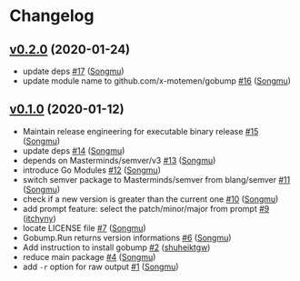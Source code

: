 # Changelog

## [v0.2.0](https://github.com/x-motemen/gobump/compare/v0.1.0...v0.2.0) (2020-01-24)

* update deps [#17](https://github.com/x-motemen/gobump/pull/17) ([Songmu](https://github.com/Songmu))
* update module name to github.com/x-motemen/gobump [#16](https://github.com/x-motemen/gobump/pull/16) ([Songmu](https://github.com/Songmu))

## [v0.1.0](https://github.com/motemen/gobump/compare/cbe5aab9361f...v0.1.0) (2020-01-12)

* Maintain release engineering for executable binary release [#15](https://github.com/motemen/gobump/pull/15) ([Songmu](https://github.com/Songmu))
* update deps [#14](https://github.com/motemen/gobump/pull/14) ([Songmu](https://github.com/Songmu))
* depends on Masterminds/semver/v3 [#13](https://github.com/motemen/gobump/pull/13) ([Songmu](https://github.com/Songmu))
* introduce Go Modules [#12](https://github.com/motemen/gobump/pull/12) ([Songmu](https://github.com/Songmu))
* switch semver package to Masterminds/semver from blang/semver [#11](https://github.com/motemen/gobump/pull/11) ([Songmu](https://github.com/Songmu))
* check if a new version is greater than the current one [#10](https://github.com/motemen/gobump/pull/10) ([Songmu](https://github.com/Songmu))
* add prompt feature: select the patch/minor/major from prompt [#9](https://github.com/motemen/gobump/pull/9) ([itchyny](https://github.com/itchyny))
* locate LICENSE file [#7](https://github.com/motemen/gobump/pull/7) ([Songmu](https://github.com/Songmu))
* Gobump.Run returns version informations [#6](https://github.com/motemen/gobump/pull/6) ([Songmu](https://github.com/Songmu))
* Add instruction to install gobump [#2](https://github.com/motemen/gobump/pull/2) ([shuheiktgw](https://github.com/shuheiktgw))
* reduce main package [#4](https://github.com/motemen/gobump/pull/4) ([Songmu](https://github.com/Songmu))
* add `-r` option for raw output [#1](https://github.com/motemen/gobump/pull/1) ([Songmu](https://github.com/Songmu))
